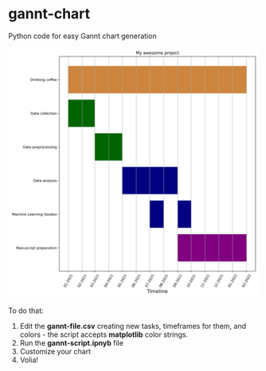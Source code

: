 # gannt-chart
Python code for easy Gannt chart generation  

![gannt](https://github.com/bioinf-mcb/gannt-chart/blob/main/gannt-chart.png)  

To do that:
1. Edit the **gannt-file.csv** creating new tasks, timeframes for them, and colors - the script accepts **matplotlib** color strings.
2. Run the **gannt-script.ipnyb** file 
3. Customize your chart 
4. Volia! 
